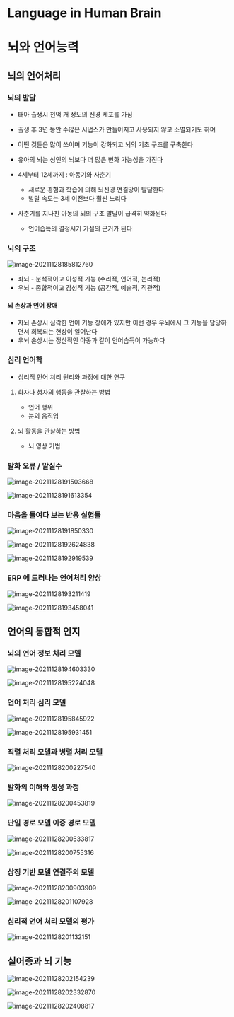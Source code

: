 

# Language in Human Brain

# 뇌와 언어능력

## 뇌의 언어처리

### 뇌의 발달

- 태아 출생시 천억 개 정도의 신경 세포를 가짐

- 출생 후 3년 동안 수많은 시냅스가 만들어지고 사용되지 않고 소멸되기도 하며

- 어떤 것들은 많이 쓰이며 기능이 강화되고 뇌의 기초 구조를 구축한다 

- 유아의 뇌는 성인의 뇌보다 더 많은 변화 가능성을 가진다 

  

- 4세부터 12세까지 : 아동기와 사춘기 
  - 새로운 경험과 학습에 의해 뇌신경 연결망이 발달한다 
  - 발달 속도는 3세 이전보다 훨씬 느리다



- 사춘기를 지나친 아동의 뇌의 구조 발달이 급격히 약화된다
  - 언어습득의 결정시기 가설의 근거가 된다 



### 뇌의 구조 

![image-20211128185812760](week09-language-human-brain.assets/image-20211128185812760.png)

- 좌뇌 - 분석적이고 이성적 기능 (수리적, 언어적, 논리적)
- 우뇌 - 종합적이고 감성적 기능 (공간적, 예술적, 직관적)

#### 뇌 손상과 언어 장애

- 자뇌 손상시 심각한 언어 기능 장애가 있지만 이런 경우 우뇌에서 그 기능을 담당하면서 회복되는 현상이 일어난다 
- 우뇌 손상시는 정산적인 아동과 같이 언어습득이 가능하다 

### 심리 언어학

- 심리적 언어 처리 원리와 과정에 대한 연구 

1. 화자나 청자의 행동을 관찰하는 방법
   - 언어 행위
   - 눈의 움직임

2. 뇌 활동을 관찰하는 방법
   - 뇌 영상 기법

### 발화 오류 / 말실수 

![image-20211128191503668](week09-language-human-brain.assets/image-20211128191503668.png)

![image-20211128191613354](week09-language-human-brain.assets/image-20211128191613354.png)

### 마음을 들여다 보는 반응 실험들

![image-20211128191850330](week09-language-human-brain.assets/image-20211128191850330.png)

![image-20211128192624838](week09-language-human-brain.assets/image-20211128192624838.png)

![image-20211128192919539](week09-language-human-brain.assets/image-20211128192919539.png)

### ERP 에 드러나는 언어처리 양상

![image-20211128193211419](week09-language-human-brain.assets/image-20211128193211419.png)

![image-20211128193458041](week09-language-human-brain.assets/image-20211128193458041.png)

## 언어의 통합적 인지

### 뇌의 언어 정보 처리 모델

![image-20211128194603330](week09-language-human-brain.assets/image-20211128194603330.png)

![image-20211128195224048](week09-language-human-brain.assets/image-20211128195224048.png)

### 언어 처리 심리 모델

![image-20211128195845922](week09-language-human-brain.assets/image-20211128195845922.png)

![image-20211128195931451](week09-language-human-brain.assets/image-20211128195931451.png)

### 직렬 처리 모델과 병렬 처리 모델

![image-20211128200227540](week09-language-human-brain.assets/image-20211128200227540.png)

### 발화의 이해와 생성 과정

![image-20211128200453819](week09-language-human-brain.assets/image-20211128200453819.png)

### 단일 경로 모델 이중 경로 모델

![image-20211128200533817](week09-language-human-brain.assets/image-20211128200533817.png)

![image-20211128200755316](week09-language-human-brain.assets/image-20211128200755316.png)

### 상징 기반 모델 연결주의 모델

![image-20211128200903909](week09-language-human-brain.assets/image-20211128200903909.png)

![image-20211128201107928](week09-language-human-brain.assets/image-20211128201107928.png)

### 심리적 언어 처리 모델의 평가

![image-20211128201132151](week09-language-human-brain.assets/image-20211128201132151.png)

## 실어증과 뇌 기능

![image-20211128202154239](week09-language-human-brain.assets/image-20211128202154239.png)

![image-20211128202332870](week09-language-human-brain.assets/image-20211128202332870.png)

![image-20211128202408817](week09-language-human-brain.assets/image-20211128202408817.png)